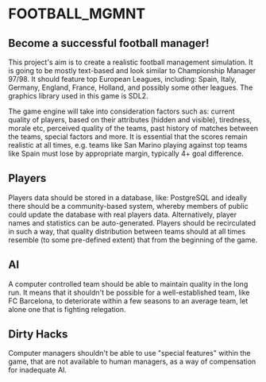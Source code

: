 # FOOTBALL_MGMNT
Become a successful football manager!
--------------------------------------

This project's aim is to create a realistic football management simulation. It is going to be mostly text-based and look similar to Championship Manager 97/98. It should feature top European Leagues, including: Spain, Italy, Germany, England, France, Holland, and possibly some other leagues. The graphics library used in this game is SDL2. 

The game engine will take into consideration factors such as: current quality of players, based on their attributes (hidden and visible), tiredness, morale etc, perceived quality of the teams, past history of matches between the teams, special factors and more. It is essential that the scores remain realistic at all times, e.g. teams like San Marino playing against top teams like Spain must lose by appropriate margin, typically 4+ goal difference.

Players
-------

Players data should be stored in a database, like: PostgreSQL and ideally there should be a community-based system, whereby members of public could update the database with real players data. Alternatively, player names and statistics can be auto-generated. 
  Players should be recirculated in such a way, that quality distribution between teams should at all times resemble (to some pre-defined extent) that from the beginning of the game.

AI
--

A computer controlled team should be able to maintain quality in the long run. It means that it shouldn't be possible for a well-established team, like FC Barcelona, to deteriorate within a few seasons to an average team, let alone one that is fighting relegation.

Dirty Hacks
------------

Computer managers shouldn't be able to use "special features" within the game, that are not available to human managers, as a way of compensation for inadequate AI.

